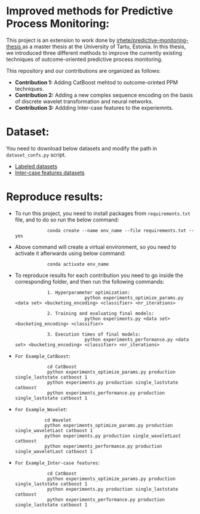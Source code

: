 # Improved methods for Predictive Process Monitoring:
This project is an extension to work done by [irhete/predictive-monitoring-thesis ](https://github.com/irhete/predictive-monitoring-thesis) as a master thesis at the University of Tartu, Estonia. In this thesis, we introduced three different methods to improve the currently existing techniques of outcome-oriented predictive process monitoring. 

This repository and our contributions are organized as follows:
* **Contribution 1:** Adding CatBoost mehtod to outcome-orinted PPM techniques. 
* **Contribution 2:** Adding a new complex sequence encoding on the basis of discrete wavelet transformation and neural networks. 
* **Contribution 3:** Addding Inter-case features to the experiemnts. 

# Dataset: 
You need to download below datasets and modify the path in `dataset_confs.py` script. 

* [Labeled datasets](https://drive.google.com/drive/folders/1ut9HR5I4Bvo96WcG09Boex_XfC6rJujZ?usp=sharing)
* [Inter-case features datasets](https://drive.google.com/drive/folders/1E26I981qyMNj1laTNKoCCC_PneGzlT5R?usp=sharing)




# Reproduce results:
* To run this project, you need to install packages from `requirements.txt` file, and to do so run the below command:                             

                  conda create --name env_name --file requirements.txt --yes
                  
* Above command will create a virtual environment, so you need to activate it afterwards using below command:

                  conda activate env_name
                  
* To reproduce results for each contribution you need to go inside the corresponding folder, and then run the following commands: 
                
                  1. Hyperparameter optimization:
                                python experiments_optimize_params.py <data set> <bucketing_encoding> <classifier> <nr_iterations>
                                
                  2. Training and evaluating final models: 
                                python experiments.py <data set> <bucketing_encoding> <classifier>
                                
                  3. Execution times of final models: 
                                python experiments_performance.py <data set> <bucketing_encoding> <classifier> <nr_iterations>

* `For Example_CatBoost`: 
                  
                  cd CatBoost
                  python experiments_optimize_params.py production single_laststate catboost 1
                  python experiments.py production single_laststate catboost 
                  python experiments_performance.py production single_laststate catboost 1
                  
                  
 * `For Example_Wavelet`: 
                  
                  cd Wavelet
                  python experiments_optimize_params.py production single_waveletLast catboost 1
                  python experiments.py production single_waveletLast catboost 
                  python experiments_performance.py production single_waveletLast catboost 1
                  

* `For Example_Inter-case features`: 
                  
                  cd CatBoost
                  python experiments_optimize_params.py production single_laststate catboost 1
                  python experiments.py production single_laststate catboost 
                  python experiments_performance.py production single_laststate catboost 1


          


                   

